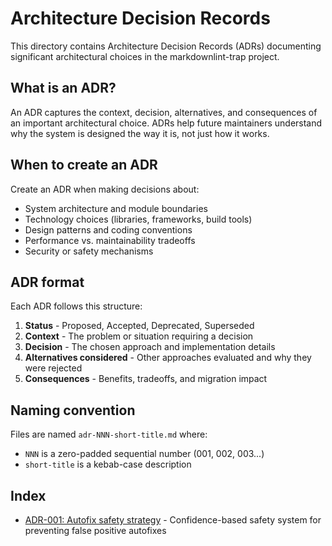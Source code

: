 # Architecture Decision Records

This directory contains Architecture Decision Records (ADRs) documenting
significant architectural choices in the markdownlint-trap project.

## What is an ADR?

An ADR captures the context, decision, alternatives, and consequences of an
important architectural choice. ADRs help future maintainers understand why
the system is designed the way it is, not just how it works.

## When to create an ADR

Create an ADR when making decisions about:

- System architecture and module boundaries
- Technology choices (libraries, frameworks, build tools)
- Design patterns and coding conventions
- Performance vs. maintainability tradeoffs
- Security or safety mechanisms

## ADR format

Each ADR follows this structure:

1. **Status** - Proposed, Accepted, Deprecated, Superseded
2. **Context** - The problem or situation requiring a decision
3. **Decision** - The chosen approach and implementation details
4. **Alternatives considered** - Other approaches evaluated and why they were rejected
5. **Consequences** - Benefits, tradeoffs, and migration impact

## Naming convention

Files are named `adr-NNN-short-title.md` where:

- `NNN` is a zero-padded sequential number (001, 002, 003...)
- `short-title` is a kebab-case description

## Index

- [ADR-001: Autofix safety strategy](adr-001-autofix-safety-strategy.md) -
  Confidence-based safety system for preventing false positive autofixes
